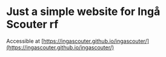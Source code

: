# Just a simple website for Ingå Scouter rf
Accessible at [https://ingascouter.github.io/ingascouter/](https://ingascouter.github.io/ingascouter/)
